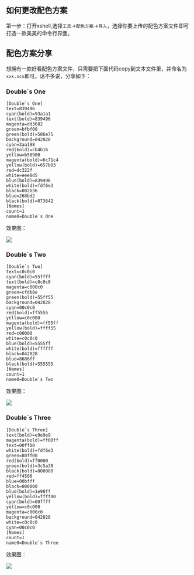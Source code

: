 ## 如何更改配色方案

第一步：打开xshell,选择`工具`->`配色方案`->`导入`，选择你要上传的配色方案文件即可打造一款美美的命令行界面。

## 配色方案分享

想拥有一款好看配色方案文件，只需要把下面代码copy到文本文件里，并命名为`xxx.xcs`即可。话不多说，分享如下：

### Double`s One

    [Double`s One]
    text=839496
    cyan(bold)=93a1a1
    text(bold)=839496
    magenta=dd3682
    green=bfbf00
    green(bold)=586e75
    background=042028
    cyan=2aa198
    red(bold)=cb4b16
    yellow=b58900
    magenta(bold)=6c71c4
    yellow(bold)=657b83
    red=dc322f
    white=eee8d5
    blue(bold)=839496
    white(bold)=fdf6e3
    black=002b36
    blue=268bd2
    black(bold)=073642
    [Names]
    count=1
    name0=Double`s One

效果图：

![](http://i.imgur.com/Gz5Sw8e.jpg)

### Double`s Two

    [Double`s Two]
    text=c0c0c0
    cyan(bold)=55ffff
    text(bold)=c0c0c0
    magenta=c000c0
    green=cfdb8e
    green(bold)=55ff55
    background=042028
    cyan=00c0c0
    red(bold)=ff5555
    yellow=c0c000
    magenta(bold)=ff55ff
    yellow(bold)=ffff55
    red=c00000
    white=c0c0c0
    blue(bold)=5555ff
    white(bold)=ffffff
    black=042028
    blue=8686ff
    black(bold)=555555
    [Names]
    count=1
    name0=Double`s Two

效果图：

![](http://i.imgur.com/Q8SkXwc.jpg)

### Double`s Three

    [Double`s Three]
    text(bold)=e9e9e9
    magenta(bold)=ff00ff
    text=00ff80
    white(bold)=fdf6e3
    green=80ff00
    red(bold)=ff0000
    green(bold)=3c5a38
    black(bold)=808080
    red=ff4500
    blue=00bfff
    black=000000
    blue(bold)=1e90ff
    yellow(bold)=ffff00
    cyan(bold)=00ffff
    yellow=c0c000
    magenta=c000c0
    background=042028
    white=c0c0c0
    cyan=00c0c0
    [Names]
    count=1
    name0=Double`s Three

效果图：

![](http://i.imgur.com/9hYfaW3.jpg)
